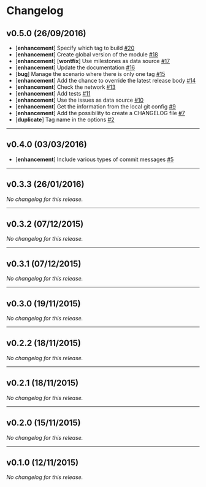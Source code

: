 # Changelog

## v0.5.0 (26/09/2016)

- [**enhancement**] Specify which tag to build [#20](https://github.com/github-tools/github-release-notes/issues/20)
- [**enhancement**] Create global version of the module [#18](https://github.com/github-tools/github-release-notes/issues/18)
- [**enhancement**] [**wontfix**] Use milestones as data source [#17](https://github.com/github-tools/github-release-notes/issues/17)
- [**enhancement**] Update the documentation [#16](https://github.com/github-tools/github-release-notes/issues/16)
- [**bug**] Manage the scenario where there is only one tag [#15](https://github.com/github-tools/github-release-notes/issues/15)
- [**enhancement**] Add the chance to override the latest release body [#14](https://github.com/github-tools/github-release-notes/issues/14)
- [**enhancement**] Check the network [#13](https://github.com/github-tools/github-release-notes/issues/13)
- [**enhancement**] Add tests [#11](https://github.com/github-tools/github-release-notes/issues/11)
- [**enhancement**] Use the issues as data source [#10](https://github.com/github-tools/github-release-notes/issues/10)
- [**enhancement**] Get the information from the local git config [#9](https://github.com/github-tools/github-release-notes/issues/9)
- [**enhancement**] Add the possibility to create a CHANGELOG file [#7](https://github.com/github-tools/github-release-notes/issues/7)
- [**duplicate**] Tag name in the options [#2](https://github.com/github-tools/github-release-notes/issues/2)


 --- 

## v0.4.0 (03/03/2016)

- [**enhancement**] Include various types of commit messages [#5](https://github.com/github-tools/github-release-notes/issues/5)

 --- 

## v0.3.3 (26/01/2016)

*No changelog for this release.*

 --- 

## v0.3.2 (07/12/2015)

*No changelog for this release.*

 --- 

## v0.3.1 (07/12/2015)

*No changelog for this release.*

 --- 

## v0.3.0 (19/11/2015)

*No changelog for this release.*

 --- 

## v0.2.2 (18/11/2015)

*No changelog for this release.*

 --- 

## v0.2.1 (18/11/2015)

*No changelog for this release.*

 --- 

## v0.2.0 (15/11/2015)

*No changelog for this release.*

 --- 

## v0.1.0 (12/11/2015)

*No changelog for this release.*
